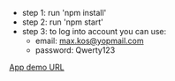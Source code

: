 - step 1: run 'npm install'
- step 2: run 'npm start'
- step 3: to log into account you can use:
  - email: max.kos@yopmail.com
  - password: Qwerty123


[App demo URL](https://testapp-maksym-kos.netlify.app)